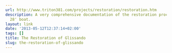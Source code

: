 ```yaml
---
url: http://www.triton381.com/projects/restoration/restoration.htm
description: A very comprehensive documentation of the restoration process for a 1963
  28' boat.
layout: link
date: '2013-05-12T12:37:14+02:00'
tags: []
title: The Restoration of Glissando
slug: the-restoration-of-glissando
---
```


